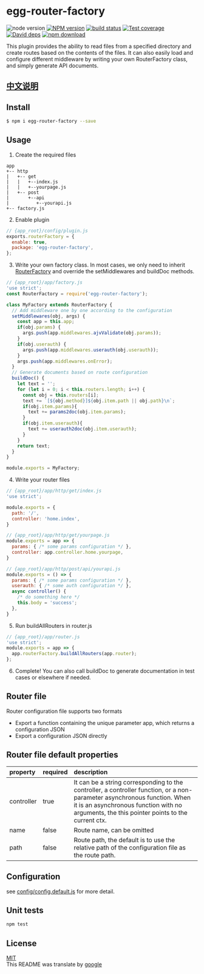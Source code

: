 # egg-router-factory

![node version][node-image]
[![NPM version][npm-image]][npm-url]
[![build status][travis-image]][travis-url]
[![Test coverage][codecov-image]][codecov-url]
[![David deps][david-image]][david-url]
[![npm download][download-image]][download-url]

[node-image]: https://img.shields.io/badge/node-%3E%3D8-blue.svg
[npm-image]: https://img.shields.io/npm/v/egg-router-factory.svg?style=flat-square
[npm-url]: https://npmjs.org/package/egg-router-factory
[travis-image]: https://img.shields.io/travis/eggjs/egg-router-factory.svg?style=flat-square
[travis-url]: https://travis-ci.org/eggjs/egg-router-factory
[codecov-image]: https://img.shields.io/codecov/c/github/eggjs/egg-router-factory.svg?style=flat-square
[codecov-url]: https://codecov.io/github/eggjs/egg-router-factory?branch=master
[david-image]: https://img.shields.io/david/eggjs/egg-router-factory.svg?style=flat-square
[david-url]: https://david-dm.org/eggjs/egg-router-factory
[download-image]: https://img.shields.io/npm/dm/egg-router-factory.svg?style=flat-square
[download-url]: https://npmjs.org/package/egg-router-factory

This plugin provides the ability to read files from a specified directory and create routes based on the contents of the files. It can also easily load and configure different middleware by writing your own RouterFactory class, and simply generate API documents.

## [中文说明](./README.zh_CN.md)
## Install

```bash
$ npm i egg-router-factory --save
```

## Usage
1. Create the required files
```
app
+-- http
|   +-- get
|   |   +--index.js
|   |   +--yourpage.js
|   +-- post
|       +--api
|          +--yourapi.js
+-- factory.js
```
2. Enable plugin
```js
// {app_root}/config/plugin.js
exports.routerFactory = {
  enable: true,
  package: 'egg-router-factory',
};
```
3. Write your own factory class. In most cases, we only need to inherit [RouterFactory](./app/factory.js) and override the setMiddlewares and buildDoc methods.
```js
// {app_root}/app/factory.js
'use strict';
const RouterFactory = require('egg-router-factory');

class MyFactory extends RouterFactory {
  // Add middleware one by one according to the configuration
  setMiddlewares(obj, args) {
    const app = this.app;
    if(obj.params) {
      args.push(app.middlewares.ajvValidate(obj.params));
    }
    if(obj.userauth) {
      args.push(app.middlewares.userauth(obj.userauth));
    }
    args.push(app.middlewares.onError);
  }
  // Generate documents based on route configuration
  buildDoc() {
    let text = '';
    for (let i = 0; i < this.routers.length; i++) {
      const obj = this.routers[i];
      text += `[${obj.method}]${obj.item.path || obj.path}\n`;
      if(obj.item.params){
        text += params2doc(obj.item.params);
      }
      if(obj.item.userauth){
        text += userauth2doc(obj.item.userauth);
      }
    }
    return text;
  }
}

module.exports = MyFactory;
```
4. Write your router files
```js
// {app_root}/app/http/get/index.js
'use strict';

module.exports = {
  path: '/',
  controller: 'home.index',
}
```
```js
// {app_root}/app/http/get/yourpage.js
module.exports = app => {
  params: { /* some params configuration */ },
  controller: app.controller.home.yourpage,
}
```
```js
// {app_root}/app/http/post/api/yourapi.js
module.exports = () => {
  params: { /* some params configuration */ },
  userauth: { /* some auth configuration */ },
  async controller() {
    /* do something here */
    this.body = 'success';
  },
}
```
5. Run buildAllRouters in router.js
```js
// {app_root}/app/router.js
'use strict';
module.exports = app => {
  app.routerFactory.buildAllRouters(app.router);
};
```
6. Complete! You can also call buildDoc to generate documentation in test cases or elsewhere if needed.

## Router file
Router configuration file supports two formats
* Export a function containing the unique parameter app, which returns a configuration JSON
* Export a configuration JSON directly

## Router file default properties
| property | required | description |
|:---------|:---------|:------------|
| controller | true | It can be a string corresponding to the controller, a controller function, or a non-parameter asynchronous function. When it is an asynchronous function with no arguments, the this pointer points to the current ctx. |
| name | false | Route name, can be omitted |
| path | false | Route path, the default is to use the relative path of the configuration file as the route path. |

## Configuration

see [config/config.default.js](config/config.default.js) for more detail.

## Unit tests

```sh
npm test
```

## License

[MIT](LICENSE)<br />
This README was translate by [google](https://translate.google.cn)
